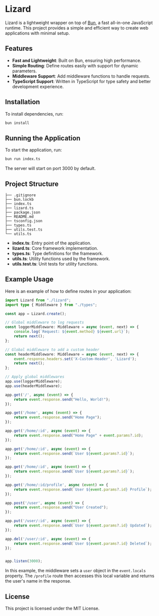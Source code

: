# Lizard

Lizard is a lightweight wrapper on top of [Bun](https://bun.sh), a fast all-in-one JavaScript runtime. This project provides a simple and efficient way to create web applications with minimal setup.

## Features

- **Fast and Lightweight**: Built on Bun, ensuring high performance.
- **Simple Routing**: Define routes easily with support for dynamic parameters.
- **Middleware Support**: Add middleware functions to handle requests.
- **TypeScript Support**: Written in TypeScript for type safety and better development experience.

## Installation

To install dependencies, run:

```bash
bun install
```

## Running the Application

To start the application, run:

```bash
bun run index.ts
```

The server will start on port 3000 by default.

## Project Structure

```plaintext
├── .gitignore
├── bun.lockb
├── index.ts
├── lizard.ts
├── package.json
├── README.md
├── tsconfig.json
├── types.ts
├── utils.test.ts
└── utils.ts
```

- **index.ts**: Entry point of the application.
- **lizard.ts**: Core framework implementation.
- **types.ts**: Type definitions for the framework.
- **utils.ts**: Utility functions used by the framework.
- **utils.test.ts**: Unit tests for utility functions.

## Example Usage

Here is an example of how to define routes in your application:

```ts
import Lizard from "./lizard";
import type { Middleware } from "./types";

const app = Lizard.create();

// Global middleware to log requests
const loggerMiddleware: Middleware = async (event, next) => {
	console.log(`Request: ${event.method} ${event.url}`);
	return next();
};

// Global middleware to add a custom header
const headerMiddleware: Middleware = async (event, next) => {
	event.response.headers.set('X-Custom-Header', 'Lizard');
	return next();
};

// Apply global middlewares
app.use(loggerMiddleware);
app.use(headerMiddleware);

app.get('/', async (event) => {
	return event.response.send("Hello, World!");
});

app.get('/home', async (event) => {
	return event.response.send("Home Page");
});

app.get('/home/:id', async (event) => {
	return event.response.send("Home Page" + event.params?.id);
});

app.get('/home/:id', async (event) => {
	return event.response.send(`User ${event.params?.id}`);
});

app.get('/home/:id', async (event) => {
	return event.response.send(`User ${event.params?.id}`);
});

app.get('/home/:id/profile', async (event) => {
	return event.response.send(`User ${event.params?.id} Profile`);
});

app.post('/user', async (event) => {
	return event.response.send("User Created");
});

app.put('/user/:id', async (event) => {
	return event.response.send(`User ${event.params?.id} Updated`);
});

app.del('/user/:id', async (event) => {
	return event.response.send(`User ${event.params?.id} Deleted`);
});


app.listen(3000);
```

In this example, the middleware sets a `user` object in the `event.locals` property. The `/profile` route then accesses this local variable and returns the user's name in the response.

## License

This project is licensed under the MIT License.